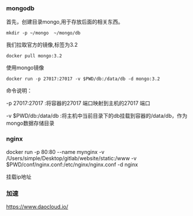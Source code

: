 ### mongodb
首先，创建目录mongo,用于存放后面的相关东西。

    mkdir -p ~/mongo  ~/mongo/db
我们拉取官方的镜像,标签为3.2

    docker pull mongo:3.2
使用mongo镜像

    docker run -p 27017:27017 -v $PWD/db:/data/db -d mongo:3.2
命令说明：

-p 27017:27017 :将容器的27017 端口映射到主机的27017 端口

-v $PWD/db:/data/db :将主机中当前目录下的db挂载到容器的/data/db，作为mongo数据存储目录
### nginx 
docker run -p 80:80 --name mynginx -v /Users/simple/Desktop/gitlab/website/static:/www -v $PWD/conf/nginx.conf:/etc/nginx/nginx.conf -d nginx 

挂载ip地址

### 加速
https://www.daocloud.io/